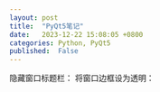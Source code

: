 ```yaml
---
layout: post
title:  "PyQt5笔记"
date:   2023-12-22 15:08:05 +0800
categories: Python, PyQt5
published:  False
---
```


隐藏窗口标题栏：
将窗口边框设为透明：